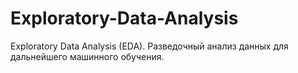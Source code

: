 # Exploratory-Data-Analysis
Exploratory Data Analysis (EDA). Разведочный анализ данных для дальнейшего машинного обучения.
